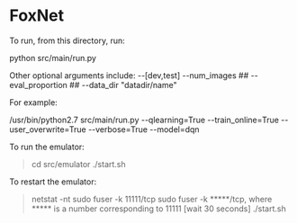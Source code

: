 # FoxNet

To run, from this directory, run:

python src/main/run.py

Other optional arguments include:
--[dev,test]
--num_images ##
--eval_proportion ##
--data_dir "datadir/name"


For example:

/usr/bin/python2.7 src/main/run.py
--qlearning=True
--train_online=True
--user_overwrite=True
--verbose=True
--model=dqn


To run the emulator:
> cd src/emulator
> ./start.sh



To restart the emulator:
> netstat -nt
> sudo fuser -k 11111/tcp
> sudo fuser -k *****/tcp, where ***** is a number corresponding to 11111
[wait 30 seconds]
> ./start.sh